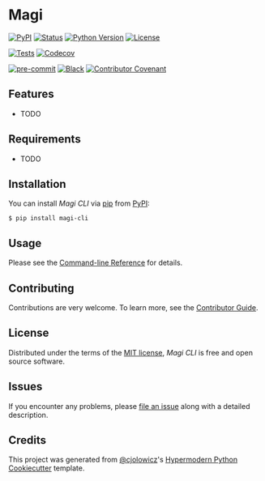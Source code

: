 # Magi

[![PyPI](https://img.shields.io/pypi/v/magi.svg)][pypi status]
[![Status](https://img.shields.io/pypi/status/magi.svg)][pypi status]
[![Python Version](https://img.shields.io/pypi/pyversions/magi)][pypi status]
[![License](https://img.shields.io/pypi/l/magi)][license]

[![Tests](https://github.com/ologistio/magi/workflows/Tests/badge.svg)][tests]
[![Codecov](https://codecov.io/gh/ologistio/magi/branch/main/graph/badge.svg)][codecov]

[![pre-commit](https://img.shields.io/badge/pre--commit-enabled-brightgreen?logo=pre-commit&logoColor=white)][pre-commit]
[![Black](https://img.shields.io/badge/code%20style-black-000000.svg)][black]
[![Contributor Covenant](https://img.shields.io/badge/Contributor%20Covenant-2.1-4baaaa.svg)][code of conduct]

[pypi status]: https://pypi.org/project/magi/
[tests]: https://github.com/ologistio/magi/actions?workflow=Tests
[codecov]: https://app.codecov.io/gh/ologistio/magi
[pre-commit]: https://github.com/pre-commit/pre-commit
[black]: https://github.com/psf/black

## Features

- TODO

## Requirements

- TODO

## Installation

You can install _Magi CLI_ via [pip] from [PyPI]:

```console
$ pip install magi-cli
```

## Usage

Please see the [Command-line Reference] for details.

## Contributing

Contributions are very welcome.
To learn more, see the [Contributor Guide].

## License

Distributed under the terms of the [MIT license][license],
_Magi CLI_ is free and open source software.

## Issues

If you encounter any problems,
please [file an issue] along with a detailed description.

## Credits

This project was generated from [@cjolowicz]'s [Hypermodern Python Cookiecutter] template.

[@cjolowicz]: https://github.com/cjolowicz
[pypi]: https://pypi.org/
[hypermodern python cookiecutter]: https://github.com/cjolowicz/cookiecutter-hypermodern-python
[file an issue]: https://github.com/ologistio/magi/issues
[pip]: https://pip.pypa.io/

<!-- github-only -->

[license]: https://github.com/ologistio/magi/blob/main/LICENSE
[code of conduct]: https://github.com/ologistio/magi/blob/main/CODE_OF_CONDUCT.md
[contributor guide]: https://github.com/ologistio/magi/blob/main/CONTRIBUTING.md
[command-line reference]: https://github.com/ologistio/magi/blob/main/USAGE.md
